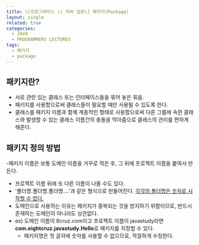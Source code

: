 ```yaml
---
title: \[프로그래머스 \| 자바 입문\] 패키지(Package)
layout: single
related: true
categories:
  - JAVA
  - PROGRAMMERS LECTURES
tags:
  - 패키지
  - package
---
```


## 패키지란?
- 서로 관련 있는 클래스 또는 인터페이스들을 묶어 놓은 묶음.
- 패키지를 사용함으로써 클래스들이 필요할 때만 사용될 수 있도록 한다.
- 클래스를 패키지 이름과 함께 계층적인 형태로 사용함으로써 다른 그룹에 속한 클래스와 발생할 수 있는 클래스 이름간의 충돌을 막아줌으로 
클래스의 관리를 편하게 해준다.

## 패키지 정의 방법
-패키지 이름은 보통 도메인 이름을 거꾸로 적은 후, 그 뒤에 프로젝트 이름을 붙여서 만든다.
  - 프로젝트 이름 뒤에 또 다른 이름이 나올 수도 있다.
  - '폴더명.폴더명.폴더명....'과 같은 형식으로 만들어진다. <u>각각의 폴더명은 숫자로 시작할 수 없다.</u>
  - 도메인으로 사용하는 이유는 패키지가 중복되는 것을 방지하기 위함이므로, 반드시 존재하는 도메인이 아니라도 상관없다.
- ex) 도메인 이름이 8cruz.com이고 프로젝트 이름이 javastudy라면 **com.eightcruz.javastudy.Hello**로 패키지를 지정할 수 있다.
  - 패키지명은 첫 글자에 숫자를 사용할 수 없으므로, 적절하게 수정한다.



